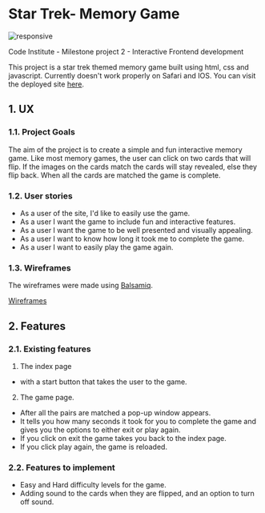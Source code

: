 # Star Trek- Memory Game

![responsive](assets/images/Mock-up.png)

Code Institute - Milestone project 2 - Interactive Frontend development

This project is a star trek themed memory game built using html, css and javascript.
Currently doesn't work properly on Safari and IOS.
You can visit the deployed site [here](https://daniellaminyo.github.io/Milestone-2/).

## 1. UX

### 1.1. Project Goals

The aim of the project is to create a simple and fun interactive memory game.
Like most memory games, the user can click on two cards that will flip. If the images on the cards match the cards will stay revealed, else they flip back. When all the cards are matched the game is complete.

### 1.2. User stories

- As a user of the site, I'd like to easily use the game.
- As a user I want the game to include fun and interactive features.
- As a user I want the game to be well presented and visually appealing.
- As a user I want to know how long it took me to complete the game.
- As a user I want to easily play the game again.

### 1.3. Wireframes

The wireframes were made using [Balsamiq](https://balsamiq.com/).

[Wireframes](https://github.com/DaniellaMinyo/Milestone-2/blob/main/Wireframes.pdf)

## 2. Features

### 2.1. Existing features

1.  The index page

- with a start button that takes the user to the game.

2.  The game page.

- After all the pairs are matched a pop-up window appears.
- It tells you how many seconds it took for you to complete the game and gives you the options to either exit or play again.
- If you click on exit the game takes you back to the index page.
- If you click play again, the game is reloaded.

### 2.2. Features to implement

- Easy and Hard difficulty levels for the game.
- Adding sound to the cards when they are flipped, and an option to turn off sound.
